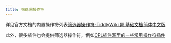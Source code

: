 ```yaml
---
title: 筛选器操作符
---
```


详见官方文档的内置操作符列表[筛选器操作符-TiddlyWiki 舞 基础文档简体中文版](https://bramchen.github.io/tw5-docs/zh-Hans/#Filter%20Operators)

此外，很多插件也会提供筛选器操作符，例如[CPL插件源里的一些常用操作符插件](https://tw-cpl.netlify.app/#Plugin_202303045249238:Plugin_202303045249238%20%5B%5BPlugin_202302034048668%201%201%5D%5D%20%5B%5BPlugin_202302034048668%201%5D%5D%20Plugin_202302033851321%20Plugin_202302034048668%20bimlas%2Fkin-filter)